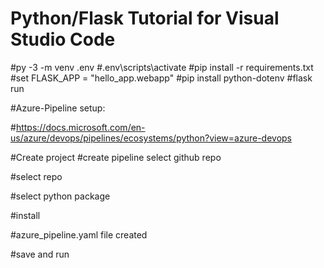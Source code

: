 # Python/Flask Tutorial for Visual Studio Code

#py -3 -m venv .env
#.env\scripts\activate
#pip install -r requirements.txt
#set FLASK_APP = "hello_app.webapp"
#pip install python-dotenv
#flask run

#Azure-Pipeline setup:

#https://docs.microsoft.com/en-us/azure/devops/pipelines/ecosystems/python?view=azure-devops

#Create project
#create pipeline select github repo

#select repo

#select python package

#install

#azure_pipeline.yaml file created

#save and run
